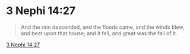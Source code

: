# 3 Nephi 14:27

> And the rain descended, and the floods came, and the winds blew, and beat upon that house; and it fell, and great was the fall of it.

[3 Nephi 14:27](https://www.churchofjesuschrist.org/study/scriptures/bofm/3-ne/14?lang=eng&id=p27#p27)


